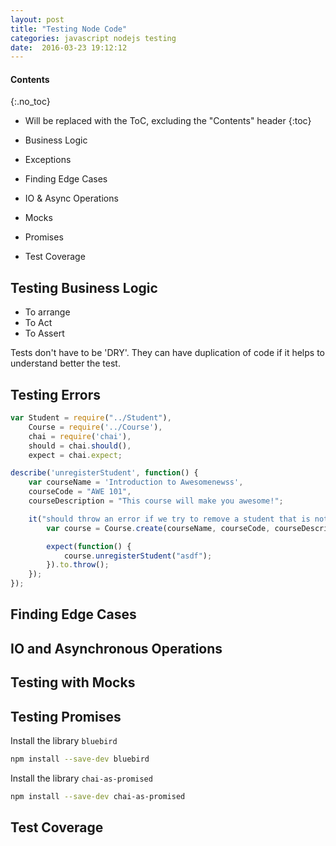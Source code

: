```yaml
---
layout: post
title: "Testing Node Code"
categories: javascript nodejs testing
date:  2016-03-23 19:12:12
---
```


#### Contents
{:.no_toc}
* Will be replaced with the ToC, excluding the "Contents" header
{:toc}

* Business Logic
* Exceptions
* Finding Edge Cases
* IO & Async Operations
* Mocks
* Promises
* Test Coverage

## Testing Business Logic

* To arrange
* To Act
* To Assert

Tests don't have to be 'DRY'. They can have duplication of code if it helps to understand better the test.

## Testing Errors

```javascript
var Student = require("../Student"),
    Course = require('../Course'),
    chai = require('chai'),
    should = chai.should(),
    expect = chai.expect;

describe('unregisterStudent', function() {
    var courseName = 'Introduction to Awesomenewss',
    courseCode = "AWE 101",
    courseDescription = "This course will make you awesome!";

    it("should throw an error if we try to remove a student that is not in the class", function() {
        var course = Course.create(courseName, courseCode, courseDescription);

        expect(function() {
            course.unregisterStudent("asdf");
        }).to.throw();
    });
});
```

## Finding Edge Cases

## IO and Asynchronous Operations

## Testing with Mocks

## Testing Promises

Install the library ```bluebird```

```bash
npm install --save-dev bluebird
```

Install the library ```chai-as-promised```

```bash
npm install --save-dev chai-as-promised
```

## Test Coverage


